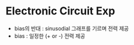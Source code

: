 
Electronic Circuit Exp
======================

- bias의 반대 : sinusodial 그래프를 기르며 전력 제공
- bias : 일정한 (+ or -) 전력 제공



